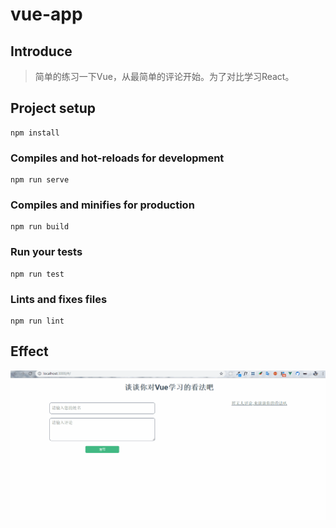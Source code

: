 # vue-app

## Introduce

> 简单的练习一下Vue，从最简单的评论开始。为了对比学习React。

## Project setup
```
npm install
```

### Compiles and hot-reloads for development
```
npm run serve
```

### Compiles and minifies for production
```
npm run build
```

### Run your tests
```
npm run test
```

### Lints and fixes files
```
npm run lint
```
## Effect

![alt](./src/assets/vue.gif)





